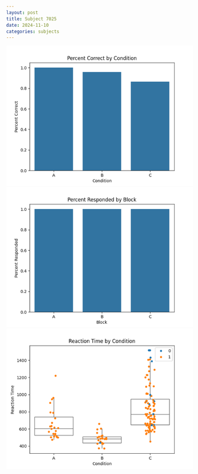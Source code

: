 ```yaml
---
layout: post
title: Subject 7025
date: 2024-11-10
categories: subjects
---
```


![](data/7025/run-4/7025_ATS_percent_correct.png)
![](data/7025/run-4/7025_ATS_percent_responded.png)
![](data/7025/run-4/7025_ATS_rt.png)
